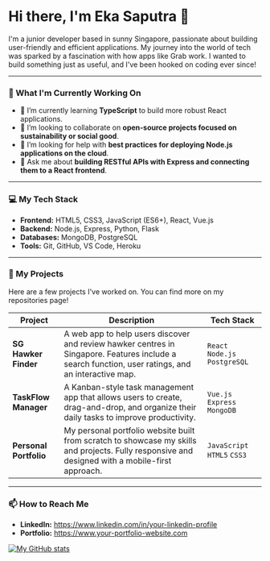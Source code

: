 # Hi there, I'm Eka Saputra 👋

I'm a junior developer based in sunny Singapore, passionate about building user-friendly and efficient applications. My journey into the world of tech was sparked by a fascination with how apps like Grab work. I wanted to build something just as useful, and I've been hooked on coding ever since!

---

### 🚀 What I'm Currently Working On

* 🌱 I’m currently learning **TypeScript** to build more robust React applications.
* 👯 I’m looking to collaborate on **open-source projects focused on sustainability or social good**.
* 🤔 I’m looking for help with **best practices for deploying Node.js applications on the cloud**.
* 💬 Ask me about **building RESTful APIs with Express and connecting them to a React frontend**.

---

### 💻 My Tech Stack

* **Frontend:** HTML5, CSS3, JavaScript (ES6+), React, Vue.js
* **Backend:** Node.js, Express, Python, Flask
* **Databases:** MongoDB, PostgreSQL
* **Tools:** Git, GitHub, VS Code, Heroku

---

### 🔧 My Projects

Here are a few projects I've worked on. You can find more on my repositories page!

| Project                | Description                                                                                                                                     | Tech Stack                             |
| ---------------------- | ----------------------------------------------------------------------------------------------------------------------------------------------- | -------------------------------------- |
| **SG Hawker Finder** | A web app to help users discover and review hawker centres in Singapore. Features include a search function, user ratings, and an interactive map. | `React` `Node.js` `PostgreSQL`         |
| **TaskFlow Manager** | A Kanban-style task management app that allows users to create, drag-and-drop, and organize their daily tasks to improve productivity.          | `Vue.js` `Express` `MongoDB`           |
| **Personal Portfolio** | My personal portfolio website built from scratch to showcase my skills and projects. Fully responsive and designed with a mobile-first approach.  | `JavaScript` `HTML5` `CSS3`            |

---

### 📫 How to Reach Me

* **LinkedIn:** https://www.linkedin.com/in/your-linkedin-profile
* **Portfolio:** https://www.your-portfolio-website.com

[![My GitHub stats](https://github-readme-stats.vercel.app/api?username=ekasaputra-cyber&show_icons=true&theme=radical)](https://github.com/anuraghazra/github-readme-stats)
